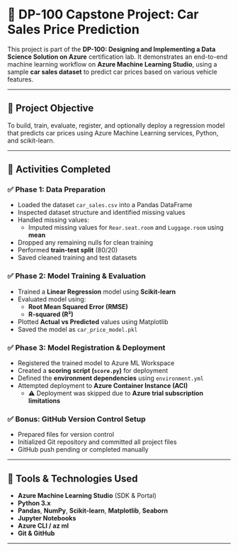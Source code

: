 # 🚗 DP-100 Capstone Project: Car Sales Price Prediction

This project is part of the **DP-100: Designing and Implementing a Data Science Solution on Azure** certification lab. It demonstrates an end-to-end machine learning workflow on **Azure Machine Learning Studio**, using a sample **car sales dataset** to predict car prices based on various vehicle features.

---

## 🧠 Project Objective

To build, train, evaluate, register, and optionally deploy a regression model that predicts car prices using Azure Machine Learning services, Python, and scikit-learn.

---

## 🚀 Activities Completed

### ✅ Phase 1: Data Preparation
- Loaded the dataset `car_sales.csv` into a Pandas DataFrame  
- Inspected dataset structure and identified missing values  
- Handled missing values:
  - Imputed missing values for `Rear.seat.room` and `Luggage.room` using **mean**  
- Dropped any remaining nulls for clean training  
- Performed **train-test split** (80/20)  
- Saved cleaned training and test datasets  

### ✅ Phase 2: Model Training & Evaluation
- Trained a **Linear Regression** model using **Scikit-learn**  
- Evaluated model using:
  - **Root Mean Squared Error (RMSE)**  
  - **R-squared (R²)**  
- Plotted **Actual vs Predicted** values using Matplotlib  
- Saved the model as `car_price_model.pkl`  

### ✅ Phase 3: Model Registration & Deployment
- Registered the trained model to Azure ML Workspace  
- Created a **scoring script (`score.py`)** for deployment  
- Defined the **environment dependencies** using `environment.yml`  
- Attempted deployment to **Azure Container Instance (ACI)**  
  - ⚠️ Deployment was skipped due to **Azure trial subscription limitations**

### ✅ Bonus: GitHub Version Control Setup
- Prepared files for version control  
- Initialized Git repository and committed all project files  
- GitHub push pending or completed manually

---

## 🧰 Tools & Technologies Used

- **Azure Machine Learning Studio** (SDK & Portal)  
- **Python 3.x**  
- **Pandas**, **NumPy**, **Scikit-learn**, **Matplotlib**, **Seaborn**  
- **Jupyter Notebooks**  
- **Azure CLI / az ml**  
- **Git & GitHub**

---



